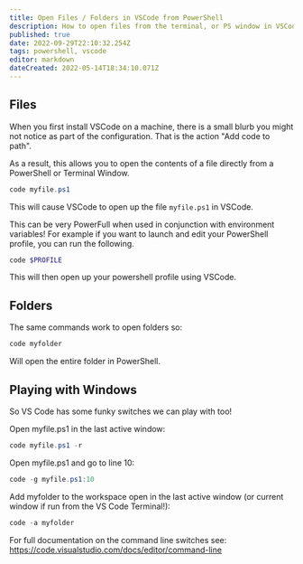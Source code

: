 ```yaml
---
title: Open Files / Folders in VSCode from PowerShell
description: How to open files from the terminal, or PS window in VSCode.
published: true
date: 2022-09-29T22:10:32.254Z
tags: powershell, vscode
editor: markdown
dateCreated: 2022-05-14T18:34:10.071Z
---
```


## Files

When you first install VSCode on a machine, there is a small blurb you might not notice as part of the configuration. That is the action "Add code to path". 

As a result, this allows you to open the contents of a file directly from a PowerShell or Terminal Window. 

```powershell
code myfile.ps1
```

This will cause VSCode to open up the file `myfile.ps1` in VSCode. 

This can be very PowerFull when used in conjunction with environment variables! For example if you want to launch and edit your PowerShell profile, you can run the following. 

```powershell
code $PROFILE
```

This will then open up your powershell profile using VSCode.

## Folders

The same commands work to open folders so:

```powershell
code myfolder
```

Will open the entire folder in PowerShell.

## Playing with Windows

So VS Code has some funky switches we can play with too!

Open myfile.ps1 in the last active window:

```powershell
code myfile.ps1 -r
```

Open myfile.ps1 and go to line 10:

```powershell
code -g myfile.ps1:10
```

Add myfolder to the workspace open in the last active window (or current window if run from the VS Code Terminal!):

```powershell
code -a myfolder
```

For full documentation on the command line switches see: https://code.visualstudio.com/docs/editor/command-line